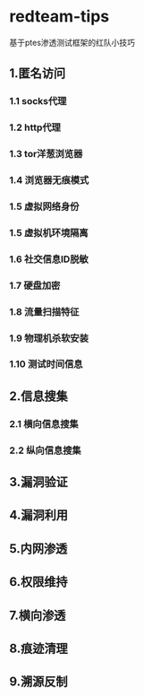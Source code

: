 # redteam-tips
基于ptes渗透测试框架的红队小技巧

## 1.匿名访问
### 1.1 socks代理
### 1.2 http代理
### 1.3 tor洋葱浏览器
### 1.4 浏览器无痕模式
### 1.5 虚拟网络身份
### 1.5 虚拟机环境隔离
### 1.6 社交信息ID脱敏
### 1.7 硬盘加密
### 1.8 流量扫描特征
### 1.9 物理机杀软安装
### 1.10 测试时间信息

## 2.信息搜集
### 2.1 横向信息搜集
### 2.2 纵向信息搜集

## 3.漏洞验证
## 4.漏洞利用
## 5.内网渗透
## 6.权限维持
## 7.横向渗透
## 8.痕迹清理
## 9.溯源反制
